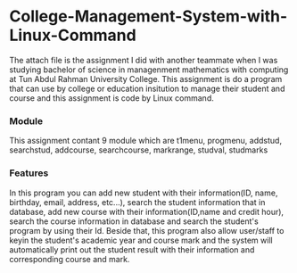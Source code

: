 # College-Management-System-with-Linux-Command
The attach file is the assignment I did with another teammate when I was studying bachelor of science in managenment mathematics with computing at Tun Abdul Rahman University College. This assignment is do a program that can use by college or education insitution to manage their student and course and this assignment is code by Linux command.

### Module
This assignment contant 9 module which are t1menu, progmenu, addstud, searchstud, addcourse, searchcourse, markrange, studval, studmarks

### Features
In this program you can add new student with their information(ID, name, birthday, email, address, etc...), search the student information that in database, add new course with their information(ID,name and credit hour), search the course information in database and search the student's program by using their Id. Beside that, this program also allow user/staff to keyin the student's academic year and course mark and the system will automatically print out the student result with their information and corresponding course and mark.

